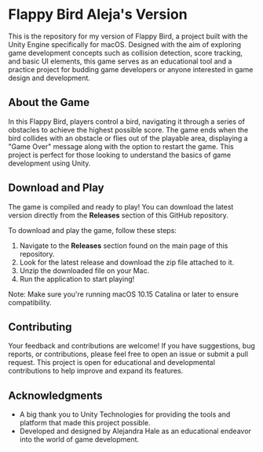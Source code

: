 # Flappy Bird Aleja's Version

This is the repository for my version of Flappy Bird, a project built with the Unity Engine specifically for macOS. Designed with the aim of exploring game development concepts such as collision detection, score tracking, and basic UI elements, this game serves as an educational tool and a practice project for budding game developers or anyone interested in game design and development.

## About the Game

In this Flappy Bird, players control a bird, navigating it through a series of obstacles to achieve the highest possible score. The game ends when the bird collides with an obstacle or flies out of the playable area, displaying a "Game Over" message along with the option to restart the game. This project is perfect for those looking to understand the basics of game development using Unity.

## Download and Play

The game is compiled and ready to play! You can download the latest version directly from the **Releases** section of this GitHub repository.

To download and play the game, follow these steps:
1. Navigate to the **Releases** section found on the main page of this repository.
2. Look for the latest release and download the zip file attached to it.
3. Unzip the downloaded file on your Mac.
4. Run the application to start playing!

Note: Make sure you're running macOS 10.15 Catalina or later to ensure compatibility.

## Contributing

Your feedback and contributions are welcome! If you have suggestions, bug reports, or contributions, please feel free to open an issue or submit a pull request. This project is open for educational and developmental contributions to help improve and expand its features.

## Acknowledgments

- A big thank you to Unity Technologies for providing the tools and platform that made this project possible.
- Developed and designed by Alejandra Hale as an educational endeavor into the world of game development.
